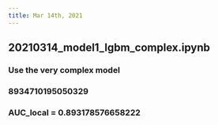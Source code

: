 ```yaml
---
title: Mar 14th, 2021
---
```


## 20210314_model1_lgbm_complex.ipynb
### Use the very complex model
### 8934710195050329
### AUC_local = 0.893178576658222
